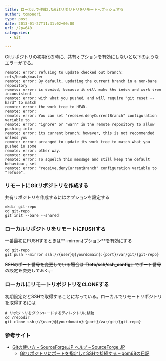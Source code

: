 ```yaml
---
title: ローカルで作成したGitリポジトリをリモートへプッシュする
author: tomonori
type: post
date: 2013-01-27T11:31:02+00:00
url: /?p=640
categories:
  - Git

---
```

Gitリポジトリの初期化の時に、共有オプションを有効にしないと以下のようなエラーがでる。

```:bash
remote: error: refusing to update checked out branch: refs/heads/master
remote: error: By default, updating the current branch in a non-bare repository
remote: error: is denied, because it will make the index and work tree inconsistent
remote: error: with what you pushed, and will require "git reset --hard" to match
remote: error: the work tree to HEAD.
remote: error: 
remote: error: You can set "receive.denyCurrentBranch" configuration variable to
remote: error: "ignore" or "warn" in the remote repository to allow pushing into
remote: error: its current branch; however, this is not recommended unless you
remote: error: arranged to update its work tree to match what you pushed in some
remote: error: other way.
remote: error: 
remote: error: To squelch this message and still keep the default behaviour, set
remote: error: "receive.denyCurrentBranch" configuration variable to "refuse".
```

### リモートにGitリポジトリを作成する

共有リポジトリを作成するにはオプションを設定する

```:bash
mkdir git-repo
cd git-repo
git init --bare --shared
```

### ローカルリポジトリをリモートにPUSHする

一番最初にPUSHするときは**&#8211;mirrorオプション**を有効にする

```:bash
cd git-repo
git push --mirror ssh://{user}@{yourdomain}:{port}/var/git/{git-repo}
```

<del datetime="2013-04-29T04:44:58+00:00">SSHのポート番号を変更している場合は『<b>/etc/ssh/ssh_config</b>』でポート番号の設定を変更しておく。</del>

### ローカルにリモートリポジトリをCLONEする

初期設定だとSSHで取得することになっている。ローカルでリモートリポジトリを取得するには

```:bash
# リポジトリをダウンロードするディレクトリに移動
cd /repodir
git clone ssh://{user}@{yourdomain}:{port}/var/git/{git-repo}
```

### 参考サイト

  * [Gitの使い方 &#8211; SourceForge.JP ヘルプ &#8211; SourceForge.JP][1] 
      * [Gitリポジトリにポートを指定してSSHで接続する &#8211; gom68の日記][2] </ul>

 [1]: http://sourceforge.jp/docs/Git%E3%81%AE%E4%BD%BF%E3%81%84%E6%96%B9
 [2]: http://gom.hatenablog.com/entry/20080907/1220767941